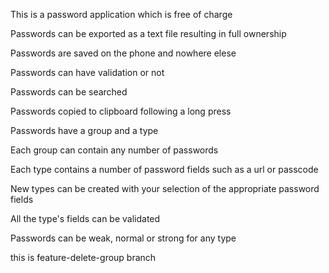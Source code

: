 This is a password application which is free of charge

Passwords can be exported as a text file resulting in full ownership

Passwords are saved on the phone and nowhere elese

Passwords can have validation or not

Passwords can be searched 

Passwords copied to clipboard following a long press

Passwords have a group and a type

Each group can contain any number of passwords

Each type contains a number of password fields such as a url or passcode

New types can be created with your selection of the appropriate password fields

All the type's fields can be validated

Passwords can be weak, normal or strong for any type

this is feature-delete-group branch